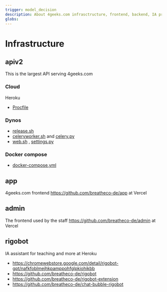 ```yaml
---
trigger: model_decision
description: About 4geeks.com infrasctructure, frontend, backend, IA provider, and cloud provider
globs:
---
```

# Infrastructure

## apiv2

This is the largest API serving 4geeks.com

### Cloud

Heroku

- [Procfile](mdc:Procfile)

### Dynos

- [release.sh](mdc:scripts/dyno/release.sh)
- [celeryworker.sh](mdc:scripts/dyno/celeryworker.sh) and [celery.py](mdc:breathecode/celery.py)
- [web.sh](mdc:scripts/dyno/web.sh) , [settings.py](mdc:breathecode/settings.py)

### Docker compose

- [docker-compose.yml](mdc:docker-compose.yml)

## app

4geeks.com frontend https://github.com/breatheco-de/app at Vercel

## admin

The frontend used by the staff https://github.com/breatheco-de/admin at Vercel

## rigobot

IA assistant for teaching and more at Heroku

- https://chromewebstore.google.com/detail/rigobot-gpt/nafkfoblmejhkpamppohfglpkiohikbb
- https://github.com/breatheco-de/rigobot
- https://github.com/breatheco-de/rigobot-extension
- https://github.com/breatheco-de/chat-bubble-rigobot
